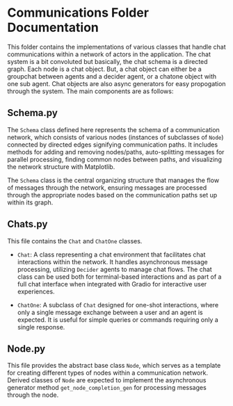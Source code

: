 # Communications Folder Documentation

This folder contains the implementations of various classes that handle chat communications within a network of actors in the application. The chat system is a bit convoluted but basically, the chat schema is a directed graph. Each node is a chat object. But, a chat object can either be a groupchat between agents and a decider agent, or a chatone object with one sub agent. Chat objects are also async generators for easy propogation through the system. The main components are as follows:

## Schema.py

The `Schema` class defined here represents the schema of a communication network, which consists of various nodes (instances of subclasses of `Node`) connected by directed edges signifying communication paths. It includes methods for adding and removing nodes/paths, auto-splitting messages for parallel processing, finding common nodes between paths, and visualizing the network structure with Matplotlib.

The `Schema` class is the central organizing structure that manages the flow of messages through the network, ensuring messages are processed through the appropriate nodes based on the communication paths set up within its graph.

## Chats.py

This file contains the `Chat` and `ChatOne` classes.

- `Chat`: A class representing a chat environment that facilitates chat interactions within the network. It handles asynchronous message processing, utilizing `Decider` agents to manage chat flows. The chat class can be used both for terminal-based interactions and as part of a full chat interface when integrated with Gradio for interactive user experiences.

- `ChatOne`: A subclass of `Chat` designed for one-shot interactions, where only a single message exchange between a user and an agent is expected. It is useful for simple queries or commands requiring only a single response.

## Node.py

This file provides the abstract base class `Node`, which serves as a template for creating different types of nodes within a communication network. Derived classes of `Node` are expected to implement the asynchronous generator method `get_node_completion_gen` for processing messages through the node.

